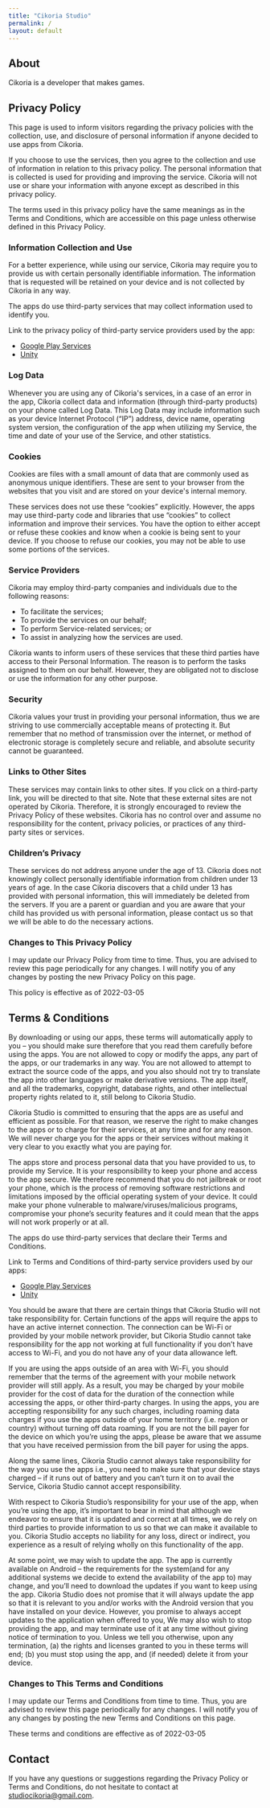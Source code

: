 ```yaml
---
title: "Cikoria Studio"
permalink: /
layout: default
---
```


## About

Cikoria is a developer that makes games.

## Privacy Policy

This page is used to inform visitors regarding the privacy policies with the collection, use, and disclosure of personal information if anyone decided to use apps from Cikoria.

If you choose to use the services, then you agree to the collection and use of information in relation to this privacy policy. The personal information that is collected is used for providing and improving the service. Cikoria will not use or share your information with anyone except as described in this privacy policy.

The terms used in this privacy policy have the same meanings as in the Terms and Conditions, which are accessible on this page unless otherwise defined in this Privacy Policy.

### Information Collection and Use

For a better experience, while using our service, Cikoria may require you to provide us with certain personally identifiable information. The information that is requested will be retained on your device and is not collected by Cikoria in any way.

The apps do use third-party services that may collect information used to identify you.

Link to the privacy policy of third-party service providers used by the app:

*   [Google Play Services](https://www.google.com/policies/privacy/)
*   [Unity](https://unity3d.com/legal/privacy-policy)

### Log Data

Whenever you are using any of Cikoria's services, in a case of an error in the app, Cikoria collect data and information (through third-party products) on your phone called Log Data. This Log Data may include information such as your device Internet Protocol (“IP”) address, device name, operating system version, the configuration of the app when utilizing my Service, the time and date of your use of the Service, and other statistics.

### Cookies

Cookies are files with a small amount of data that are commonly used as anonymous unique identifiers. These are sent to your browser from the websites that you visit and are stored on your device's internal memory.

These services does not use these “cookies” explicitly. However, the apps may use third-party code and libraries that use “cookies” to collect information and improve their services. You have the option to either accept or refuse these cookies and know when a cookie is being sent to your device. If you choose to refuse our cookies, you may not be able to use some portions of the services.

### Service Providers

Cikoria may employ third-party companies and individuals due to the following reasons:

*   To facilitate the services;
*   To provide the services on our behalf;
*   To perform Service-related services; or
*   To assist in analyzing how the services are used.

Cikoria wants to inform users of these services that these third parties have access to their Personal Information. The reason is to perform the tasks assigned to them on our behalf. However, they are obligated not to disclose or use the information for any other purpose.

### Security

Cikoria values your trust in providing your personal information, thus we are striving to use commercially acceptable means of protecting it. But remember that no method of transmission over the internet, or method of electronic storage is completely secure and reliable, and absolute security cannot be guaranteed.

### Links to Other Sites

These services may contain links to other sites. If you click on a third-party link, you will be directed to that site. Note that these external sites are not operated by Cikoria. Therefore, it is strongly encouraged to review the Privacy Policy of these websites. Cikoria has no control over and assume no responsibility for the content, privacy policies, or practices of any third-party sites or services.

### Children’s Privacy

These services do not address anyone under the age of 13. Cikoria does not knowingly collect personally identifiable information from children under 13 years of age. In the case Cikoria discovers that a child under 13 has provided with personal information, this will immediately be deleted from the servers. If you are a parent or guardian and you are aware that your child has provided us with personal information, please contact us so that we will be able to do the necessary actions.

### Changes to This Privacy Policy

I may update our Privacy Policy from time to time. Thus, you are advised to review this page periodically for any changes. I will notify you of any changes by posting the new Privacy Policy on this page.

This policy is effective as of 2022-03-05

## Terms & Conditions

By downloading or using our apps, these terms will automatically apply to you – you should make sure therefore that you read them carefully before using the apps. You are not allowed to copy or modify the apps, any part of the apps, or our trademarks in any way. You are not allowed to attempt to extract the source code of the apps, and you also should not try to translate the app into other languages or make derivative versions. The app itself, and all the trademarks, copyright, database rights, and other intellectual property rights related to it, still belong to Cikoria Studio.

Cikoria Studio is committed to ensuring that the apps are as useful and efficient as possible. For that reason, we reserve the right to make changes to the apps or to charge for their services, at any time and for any reason. We will never charge you for the apps or their services without making it very clear to you exactly what you are paying for.

The apps store and process personal data that you have provided to us, to provide my Service. It is your responsibility to keep your phone and access to the app secure. We therefore recommend that you do not jailbreak or root your phone, which is the process of removing software restrictions and limitations imposed by the official operating system of your device. It could make your phone vulnerable to malware/viruses/malicious programs, compromise your phone’s security features and it could mean that the apps will not work properly or at all.

The apps do use third-party services that declare their Terms and Conditions.

Link to Terms and Conditions of third-party service providers used by our apps:

*   [Google Play Services](https://policies.google.com/terms)
*   [Unity](https://unity3d.com/legal/terms-of-service)

You should be aware that there are certain things that Cikoria Studio will not take responsibility for. Certain functions of the apps will require the apps to have an active internet connection. The connection can be Wi-Fi or provided by your mobile network provider, but Cikoria Studio cannot take responsibility for the app not working at full functionality if you don’t have access to Wi-Fi, and you do not have any of your data allowance left.

If you are using the apps outside of an area with Wi-Fi, you should remember that the terms of the agreement with your mobile network provider will still apply. As a result, you may be charged by your mobile provider for the cost of data for the duration of the connection while accessing the apps, or other third-party charges. In using the apps, you are accepting responsibility for any such charges, including roaming data charges if you use the apps outside of your home territory (i.e. region or country) without turning off data roaming. If you are not the bill payer for the device on which you’re using the apps, please be aware that we assume that you have received permission from the bill payer for using the apps.

Along the same lines, Cikoria Studio cannot always take responsibility for the way you use the apps i.e., you need to make sure that your device stays charged – if it runs out of battery and you can’t turn it on to avail the Service, Cikoria Studio cannot accept responsibility.

With respect to Cikoria Studio’s responsibility for your use of the app, when you’re using the app, it’s important to bear in mind that although we endeavor to ensure that it is updated and correct at all times, we do rely on third parties to provide information to us so that we can make it available to you. Cikoria Studio accepts no liability for any loss, direct or indirect, you experience as a result of relying wholly on this functionality of the app.

At some point, we may wish to update the app. The app is currently available on Android – the requirements for the system(and for any additional systems we decide to extend the availability of the app to) may change, and you’ll need to download the updates if you want to keep using the app. Cikoria Studio does not promise that it will always update the app so that it is relevant to you and/or works with the Android version that you have installed on your device. However, you promise to always accept updates to the application when offered to you, We may also wish to stop providing the app, and may terminate use of it at any time without giving notice of termination to you. Unless we tell you otherwise, upon any termination, (a) the rights and licenses granted to you in these terms will end; (b) you must stop using the app, and (if needed) delete it from your device.

### Changes to This Terms and Conditions

I may update our Terms and Conditions from time to time. Thus, you are advised to review this page periodically for any changes. I will notify you of any changes by posting the new Terms and Conditions on this page.

These terms and conditions are effective as of 2022-03-05

## Contact

If you have any questions or suggestions regarding the Privacy Policy or Terms and Conditions, do not hesitate to contact at studiocikoria@gmail.com.

